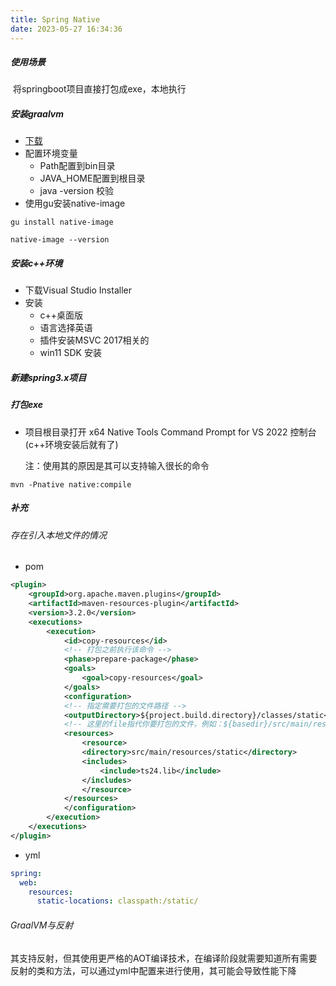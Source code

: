 ```yaml
---
title: Spring Native
date: 2023-05-27 16:34:36
---
```


##### 使用场景

​	将springboot项目直接打包成exe，本地执行



##### 安装graalvm

- [下载](https://www.graalvm.org/downloads/)
- 配置环境变量
  - Path配置到bin目录
  - JAVA_HOME配置到根目录
  - java -version 校验
- 使用gu安装native-image

```shell
gu install native-image
```

```shell
native-image --version
```

##### 安装c++环境

- 下载Visual Studio Installer
- 安装
  - c++桌面版
  - 语言选择英语
  - 插件安装MSVC 2017相关的
  - win11 SDK 安装

##### 新建spring3.x项目

##### 打包exe

- 项目根目录打开 x64 Native Tools Command Prompt for VS 2022 控制台(c++环境安装后就有了)

  注：使用其的原因是其可以支持输入很长的命令

```shell
mvn -Pnative native:compile
```



##### 补充

###### 存在引入本地文件的情况

- pom

```xml
<plugin>
    <groupId>org.apache.maven.plugins</groupId>
    <artifactId>maven-resources-plugin</artifactId>
    <version>3.2.0</version>
    <executions>
        <execution>
            <id>copy-resources</id>
            <!-- 打包之前执行该命令 -->
            <phase>prepare-package</phase>
            <goals>
                <goal>copy-resources</goal>
            </goals>
            <configuration>
            <!-- 指定需要打包的文件路径 -->
            <outputDirectory>${project.build.directory}/classes/static</outputDirectory>
            <!-- 这里的file指代你要打包的文件，例如：${basedir}/src/main/resources/config.properties -->
            <resources>
                <resource>
                <directory>src/main/resources/static</directory>
                <includes>
                    <include>ts24.lib</include>
                </includes>
                </resource>
            </resources>
            </configuration>
        </execution>
    </executions>
</plugin>
```

- yml

```yaml
spring:   
  web:
    resources:
      static-locations: classpath:/static/
```

###### GraalVM与反射

其支持反射，但其使用更严格的AOT编译技术，在编译阶段就需要知道所有需要反射的类和方法，可以通过yml中配置来进行使用，其可能会导致性能下降

